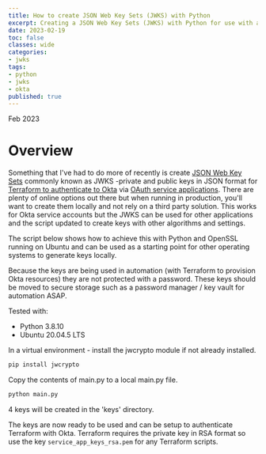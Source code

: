 ```yaml
---
title: How to create JSON Web Key Sets (JWKS) with Python
excerpt: Creating a JSON Web Key Sets (JWKS) with Python for use with an Okta service application to authenticate with Terraform.
date: 2023-02-19
toc: false
classes: wide
categories:
- jwks
tags:
- python
- jwks
- okta
published: true
---
```

Feb 2023

# Overview

Something that I've had to do more of recently is create [JSON Web Key Sets](https://auth0.com/docs/secure/tokens/json-web-tokens/json-web-key-sets) commonly known as JWKS -private and public keys in JSON format for [Terraform to authenticate to Okta](https://registry.terraform.io/providers/okta/okta/latest/docs) via [OAuth service applications](https://developer.okta.com/docs/guides/implement-oauth-for-okta-serviceapp/main/). There are plenty of online options out there but when running in production, you'll want to create them locally and not rely on a third party solution. This works for Okta service accounts but the JWKS can be used for other applications and the script updated to create keys with other algorithms and settings.

The script below shows how to achieve this with Python and OpenSSL running on Ubuntu and can be used as a starting point for other operating systems to generate keys locally.

Because the keys are being used in automation (with Terraform to provision Okta resources) they are not protected with a password. These keys should be moved to secure storage such as a password manager / key vault for automation ASAP.

Tested with:

- Python 3.8.10
- Ubuntu 20.04.5 LTS

In a virtual environment - install the jwcrypto module if not already installed.

```bash
pip install jwcrypto
```

Copy the contents of main.py to a local main.py file.

<script src="https://gist.github.com/MatthewJDavis/bca7426df03eb74695b206a7201869f1.js"></script>

```bash
python main.py
```

4 keys will be created in the 'keys' directory.

The keys are now ready to be used and can be setup to authenticate Terraform with Okta. Terraform requires the private key in RSA format so use the key ```service_app_keys_rsa.pem``` for any Terraform scripts.
